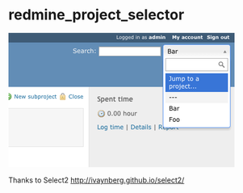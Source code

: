 redmine_project_selector
========================

![New project selector](screenshot.png)

Thanks to Select2 http://ivaynberg.github.io/select2/
